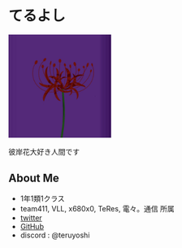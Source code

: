 # てるよし
<img src="./icon.jpg" width="40%">

彼岸花大好き人間です

## About Me
- 1年1類1クラス
- team411, VLL, x680x0, TeRes, 電々。通信 所属
- [twitter](https://twitter.com/LaTeXyoC)
- [GitHub](https://github.com/teruyoshl)
- discord : @teruyoshi